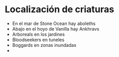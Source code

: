 # Localización de criaturas

- En el mar de Stone Ocean hay aboleths
- Abajo en el hoyo de Vanilla hay Ankhravs
- Arboreals en los jardines
- Bloodseekers en tuneles
- Boggards en zonas inundadas
- 

